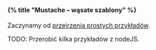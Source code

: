 #### {% title "Mustache – wąsate szablony" %}

Zaczynamy od [przejrzenia prostych przykładów](http://blog.couchone.com/post/622014913/mustache-js).

TODO: Przerobić kilka przykładów z nodeJS.
